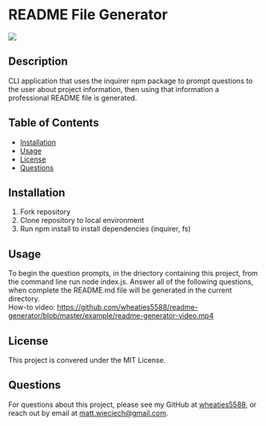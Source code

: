 # README File Generator
![](https://img.shields.io/badge/license-MIT%20License-blue?style=flat-square)
## Description
CLI application that uses the inquirer npm package to prompt questions to the user about project information, then using that information a professional README file is generated.
## Table of Contents
* [Installation](#installation)
* [Usage](#usage)
* [License](#license)
* [Questions](#questions)

## Installation
1. Fork repository
2. Clone repository to local environment
3. Run npm install to install dependencies (inquirer, fs)

## Usage
To begin the question prompts, in the driectory containing this project, from the command line run node index.js. Answer all of the following questions, when complete the README.md file will be generated in the current directory.  
How-to video: https://github.com/wheaties5588/readme-generator/blob/master/example/readme-generator-video.mp4

## License
This project is convered under the MIT License.

## Questions
For questions about this project, please see my GitHub at [wheaties5588](https://github.com/wheaties5588), or reach out by email at matt.wieciech@gmail.com.
